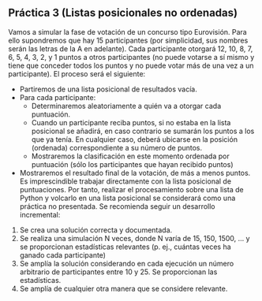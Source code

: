 ## Práctica 3 (Listas posicionales no ordenadas)

Vamos a simular la fase de votación de un concurso tipo Eurovisión. Para ello supondremos
que hay 15 participantes (por simplicidad, sus nombres serán las letras de la A en adelante).
Cada participante otorgará 12, 10, 8, 7, 6, 5, 4, 3, 2, y 1 puntos a otros participantes (no puede
votarse a sí mismo y tiene que conceder todos los puntos y no puede votar más de una vez
a un participante). El proceso será el siguiente:
- Partiremos de una lista posicional de resultados vacía.
- Para cada participante:
	- Determinaremos aleatoriamente a quién va a otorgar cada puntuación.
	- Cuando un participante reciba puntos, si no estaba en la lista posicional se
añadirá, en caso contrario se sumarán los puntos a los que ya tenía. En
cualquier caso, deberá ubicarse en la posición (ordenada) correspondiente a
su número de puntos.
	- Mostraremos la clasificación en este momento ordenada por puntuación (sólo
los participantes que hayan recibido puntos)
- Mostraremos el resultado final de la votación, de más a menos puntos.
Es imprescindible trabajar directamente con la lista posicional de puntuaciones. Por tanto,
realizar el procesamiento sobre una lista de Python y volcarlo en una lista posicional
se considerará como una práctica no presentada.
Se recomienda seguir un desarrollo incremental:
1. Se crea una solución correcta y documentada.
2. Se realiza una simulación N veces, donde N varía de 15, 150, 1500, … y se
proporcionan estadísticas relevantes (p. ej., cuántas veces ha ganado cada
participante)
3. Se amplía la solución considerando en cada ejecución un número arbitrario de
participantes entre 10 y 25. Se proporcionan las estadísticas.
4. Se amplía de cualquier otra manera que se considere relevante. 
